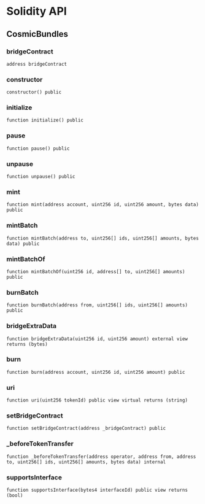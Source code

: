 # Solidity API

## CosmicBundles

### bridgeContract

```solidity
address bridgeContract
```

### constructor

```solidity
constructor() public
```

### initialize

```solidity
function initialize() public
```

### pause

```solidity
function pause() public
```

### unpause

```solidity
function unpause() public
```

### mint

```solidity
function mint(address account, uint256 id, uint256 amount, bytes data) public
```

### mintBatch

```solidity
function mintBatch(address to, uint256[] ids, uint256[] amounts, bytes data) public
```

### mintBatchOf

```solidity
function mintBatchOf(uint256 id, address[] to, uint256[] amounts) public
```

### burnBatch

```solidity
function burnBatch(address from, uint256[] ids, uint256[] amounts) public
```

### bridgeExtraData

```solidity
function bridgeExtraData(uint256 id, uint256 amount) external view returns (bytes)
```

### burn

```solidity
function burn(address account, uint256 id, uint256 amount) public
```

### uri

```solidity
function uri(uint256 tokenId) public view virtual returns (string)
```

### setBridgeContract

```solidity
function setBridgeContract(address _bridgeContract) public
```

### _beforeTokenTransfer

```solidity
function _beforeTokenTransfer(address operator, address from, address to, uint256[] ids, uint256[] amounts, bytes data) internal
```

### supportsInterface

```solidity
function supportsInterface(bytes4 interfaceId) public view returns (bool)
```

